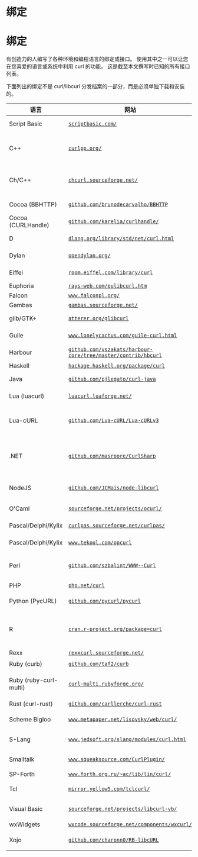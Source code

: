 # 绑定

# 绑定

有创造力的人编写了各种环境和编程语言的绑定或接口。 使用其中之一可以让您在您喜爱的语言或系统中利用 curl 的功能。 这是截至本文撰写时已知的所有接口列表。

下面列出的绑定不是 curl/libcurl 分发档案的一部分，而是必须单独下载和安装的。

| 语言 | 网站 | 作者 |
| --- | --- | --- |
| Script Basic | [`scriptbasic.com/`](http://scriptbasic.com/) | Peter Verhas |
| C++ | [`curlpp.org/`](http://curlpp.org/) | Jean-Philippe, Barrette-LaPierre |
| Ch/C++ | [`chcurl.sourceforge.net/`](http://chcurl.sourceforge.net/) | Stephen Nestinger, Jonathan Rogado |
| Cocoa (BBHTTP) | [`github.com/brunodecarvalho/BBHTTP`](https://github.com/brunodecarvalho/BBHTTP) | Bruno de Carvalho |
| Cocoa (CURLHandle) | [`github.com/karelia/curlhandle/`](https://github.com/karelia/curlhandle/) | Dan Wood |
| D | [`dlang.org/library/std/net/curl.html`](http://dlang.org/library/std/net/curl.html) | Kenneth Bogert |
| Dylan | [`opendylan.org/`](http://opendylan.org/) | Chris Double |
| Eiffel | [`room.eiffel.com/library/curl`](https://room.eiffel.com/library/curl) | Eiffel Software |
| Euphoria | [`rays-web.com/eulibcurl.htm`](http://rays-web.com/eulibcurl.htm) | Ray Smith |
| Falcon | [`www.falconpl.org/`](http://www.falconpl.org/) | Falcon |
| Gambas | [`gambas.sourceforge.net/`](http://gambas.sourceforge.net/) | Gambas |
| glib/GTK+ | [`atterer.org/glibcurl`](http://atterer.org/glibcurl) | Richard Atterer |
| Guile | [`www.lonelycactus.com/guile-curl.html`](http://www.lonelycactus.com/guile-curl.html) | Michael L. Gran |
| Harbour | [`github.com/vszakats/harbour-core/tree/master/contrib/hbcurl`](https://github.com/vszakats/harbour-core/tree/master/contrib/hbcurl) | Viktor Szakáts |
| Haskell | [`hackage.haskell.org/package/curl`](http://hackage.haskell.org/package/curl) | Galois, Inc |
| Java | [`github.com/pjlegato/curl-java`](https://github.com/pjlegato/curl-java) | Paul Legato |
| Lua (luacurl) | [`luacurl.luaforge.net/`](http://luacurl.luaforge.net/) | Alexander Marinov |
| Lua-cURL | [`github.com/Lua-cURL/Lua-cURLv3`](https://github.com/Lua-cURL/Lua-cURLv3) | Jürgen Hötzel, Alexey Melnichuk |
| .NET | [`github.com/masroore/CurlSharp`](https://github.com/masroore/CurlSharp) | Masroor Ehsan Choudhury, Jeffrey Phillips |
| NodeJS | [`github.com/JCMais/node-libcurl`](https://github.com/JCMais/node-libcurl) | Jonathan Cardoso Machado |
| O'Caml | [`sourceforge.net/projects/ocurl/`](https://sourceforge.net/projects/ocurl/) | Lars Nilsson |
| Pascal/Delphi/Kylix | [`curlpas.sourceforge.net/curlpas/`](http://curlpas.sourceforge.net/curlpas/) | Jeffrey Pohlmeyer. |
| Pascal/Delphi/Kylix | [`www.tekool.com/opcurl`](http://www.tekool.com/opcurl) | Christophe Espern. |
| Perl | [`github.com/szbalint/WWW--Curl`](https://github.com/szbalint/WWW--Curl) | 克里斯·贝利夫和巴林特·西拉克西 |
| PHP | [`php.net/curl`](https://php.net/curl) | 斯特林·休斯 |
| Python (PycURL) | [`github.com/pycurl/pycurl`](https://github.com/pycurl/pycurl) | 凯杰特·雅各布森 |
| R | [`cran.r-project.org/package=curl`](http://cran.r-project.org/package=curl) | 耶罗恩·乌姆斯, 哈德利·维克汉姆, RStudio |
| Rexx | [`rexxcurl.sourceforge.net/`](http://rexxcurl.sourceforge.net/) | 马克·赫斯林 |
| Ruby (curb) | [`github.com/taf2/curb`](https://github.com/taf2/curb) | 罗斯·班福德 |
| Ruby (ruby-curl-multi) | [`curl-multi.rubyforge.org/`](http://curl-multi.rubyforge.org/) | 克里斯蒂安·佩图尔松和基思·拉里克 |
| Rust (curl-rust) | [`github.com/carllerche/curl-rust`](https://github.com/carllerche/curl-rust) | 卡尔·勒尔切 |
| Scheme Bigloo | [`www.metapaper.net/lisovsky/web/curl/`](http://www.metapaper.net/lisovsky/web/curl/) | 基里尔·利索夫斯基 |
| S-Lang | [`www.jedsoft.org/slang/modules/curl.html`](http://www.jedsoft.org/slang/modules/curl.html) | 约翰·E·戴维斯 |
| Smalltalk | [`www.squeaksource.com/CurlPlugin/`](http://www.squeaksource.com/CurlPlugin/) | 丹尼尔·奥西普楚克 |
| SP-Forth | [`www.forth.org.ru/~ac/lib/lin/curl/`](http://www.forth.org.ru/~ac/lib/lin/curl/) | ygrek |
| Tcl | [`mirror.yellow5.com/tclcurl/`](http://mirror.yellow5.com/tclcurl/) | 安德烈斯·加西亚 |
| Visual Basic | [`sourceforge.net/projects/libcurl-vb/`](https://sourceforge.net/projects/libcurl-vb/) | 杰弗里·菲利普斯 |
| wxWidgets | [`wxcode.sourceforge.net/components/wxcurl/`](http://wxcode.sourceforge.net/components/wxcurl/) | 凯西·奥唐奈 |
| Xojo | [`github.com/charonn0/RB-libcURL`](https://github.com/charonn0/RB-libcURL) | 安德鲁·兰伯特 |
